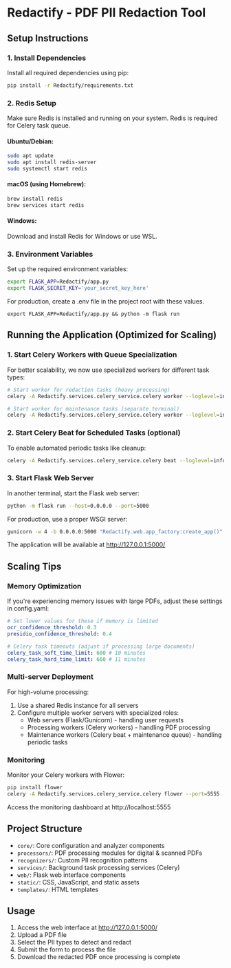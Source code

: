 # Redactify - PDF PII Redaction Tool

## Setup Instructions

### 1. Install Dependencies
Install all required dependencies using pip:
```bash
pip install -r Redactify/requirements.txt
```

### 2. Redis Setup
Make sure Redis is installed and running on your system. Redis is required for Celery task queue.

#### Ubuntu/Debian:
```bash
sudo apt update
sudo apt install redis-server
sudo systemctl start redis
```

#### macOS (using Homebrew):
```bash
brew install redis
brew services start redis
```

#### Windows:
Download and install Redis for Windows or use WSL.

### 3. Environment Variables
Set up the required environment variables:
```bash
export FLASK_APP=Redactify/app.py
export FLASK_SECRET_KEY='your_secret_key_here'
```

For production, create a .env file in the project root with these values.
```
export FLASK_APP=Redactify/app.py && python -m flask run
```
## Running the Application (Optimized for Scaling)

### 1. Start Celery Workers with Queue Specialization

For better scalability, we now use specialized workers for different task types:

```bash
# Start worker for redaction tasks (heavy processing)
celery -A Redactify.services.celery_service.celery worker --loglevel=info --concurrency=4 -Q redaction --hostname=redaction@%h

# Start worker for maintenance tasks (separate terminal)
celery -A Redactify.services.celery_service.celery worker --loglevel=info --concurrency=1 -Q maintenance --hostname=maintenance@%h
```

### 2. Start Celery Beat for Scheduled Tasks (optional)

To enable automated periodic tasks like cleanup:

```bash
celery -A Redactify.services.celery_service.celery beat --loglevel=info
```

### 3. Start Flask Web Server

In another terminal, start the Flask web server:

```bash
python -m flask run --host=0.0.0.0 --port=5000
```

For production, use a proper WSGI server:

```bash
gunicorn -w 4 -b 0.0.0.0:5000 "Redactify.web.app_factory:create_app()"
```

The application will be available at http://127.0.0.1:5000/

## Scaling Tips

### Memory Optimization

If you're experiencing memory issues with large PDFs, adjust these settings in config.yaml:

```yaml
# Set lower values for these if memory is limited
ocr_confidence_threshold: 0.3
presidio_confidence_threshold: 0.4

# Celery task timeouts (adjust if processing large documents)
celery_task_soft_time_limit: 600 # 10 minutes
celery_task_hard_time_limit: 660 # 11 minutes
```

### Multi-server Deployment

For high-volume processing:

1. Use a shared Redis instance for all servers
2. Configure multiple worker servers with specialized roles:
   - Web servers (Flask/Gunicorn) - handling user requests
   - Processing workers (Celery workers) - handling PDF processing
   - Maintenance workers (Celery beat + maintenance queue) - handling periodic tasks

### Monitoring

Monitor your Celery workers with Flower:

```bash
pip install flower
celery -A Redactify.services.celery_service.celery flower --port=5555
```

Access the monitoring dashboard at http://localhost:5555

## Project Structure

- `core/`: Core configuration and analyzer components
- `processors/`: PDF processing modules for digital & scanned PDFs
- `recognizers/`: Custom PII recognition patterns
- `services/`: Background task processing services (Celery)
- `web/`: Flask web interface components
- `static/`: CSS, JavaScript, and static assets
- `templates/`: HTML templates

## Usage

1. Access the web interface at http://127.0.0.1:5000/
2. Upload a PDF file
3. Select the PII types to detect and redact
4. Submit the form to process the file
5. Download the redacted PDF once processing is complete